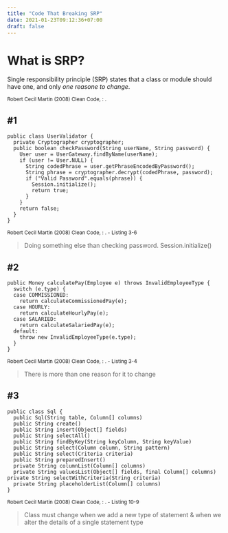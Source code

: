 ```yaml
---
title: "Code That Breaking SRP"
date: 2021-01-23T09:12:36+07:00
draft: false
---
```


# What is SRP?
Single responsibility principle (SRP) states that a class or module should have one, and only *one reasone to change*.

<sup>Robert Cecil Martin (2008) Clean Code, : .

## #1
```
public class UserValidator {
  private Cryptographer cryptographer;
  public boolean checkPassword(String userName, String password) {
    User user = UserGateway.findByName(userName);
    if (user != User.NULL) {
      String codedPhrase = user.getPhraseEncodedByPassword();
      String phrase = cryptographer.decrypt(codedPhrase, password);
      if ("Valid Password".equals(phrase)) {
        Session.initialize();
        return true;
      }
    }
    return false;
  }
}
```
<sup>Robert Cecil Martin (2008) Clean Code, : . - Listing 3-6
> Doing something else than checking password. Session.initialize()


## #2
```
public Money calculatePay(Employee e) throws InvalidEmployeeType {
  switch (e.type) {
  case COMMISSIONED:
    return calculateCommissionedPay(e);
  case HOURLY:
    return calculateHourlyPay(e);
  case SALARIED:
    return calculateSalariedPay(e);
  default:
    throw new InvalidEmployeeType(e.type);
  }
}
```
<sup>Robert Cecil Martin (2008) Clean Code, : . - Listing 3-4
>  There is more than one reason for it to change


## #3
```
public class Sql {
  public Sql(String table, Column[] columns)
  public String create()
  public String insert(Object[] fields)
  public String selectAll()
  public String findByKey(String keyColumn, String keyValue)
  public String select(Column column, String pattern)
  public String select(Criteria criteria)
  public String preparedInsert()
  private String columnList(Column[] columns)
  private String valuesList(Object[] fields, final Column[] columns) private String selectWithCriteria(String criteria)
  private String placeholderList(Column[] columns)
}
```
<sup>Robert Cecil Martin (2008) Clean Code, : . - Listing 10-9
> Class must change when we add a new type of statement & when we alter the details of a single statement type
